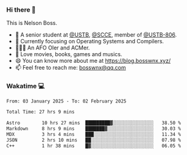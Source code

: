 ### Hi there 👋

<!--
**bosswnx/bosswnx** is a ✨ _special_ ✨ repository because its `README.md` (this file) appears on your GitHub profile.

Here are some ideas to get you started:

- 🔭 I’m currently working on ...
- 🌱 I’m currently learning ...
- 👯 I’m looking to collaborate on ...
- 🤔 I’m looking for help with ...
- 💬 Ask me about ...
- 📫 How to reach me: ...
- 😄 Pronouns: ...
- ⚡ Fun fact: ...
-->

This is Nelson Boss.

- 🏫 A senior student at [@USTB](https://www.ustb.edu.cn/), [@SCCE](https://scce.ustb.edu.cn/), member of [@USTB-806](https://ustb-806.github.io/).
- 🌱 Currently focusing on Operating Systems and Compilers.
- 🧑🏻‍💻 An AFO OIer and ACMer.
- 🥰 Love movies, books, games and musics.
- 😄 You can know more about me at https://blog.bosswnx.xyz/
- 📫 Feel free to reach me: bosswnx@qq.com

### Wakatime 💻

<!--START_SECTION:waka-->

```txt
From: 03 January 2025 - To: 02 February 2025

Total Time: 27 hrs 9 mins

Astro        10 hrs 27 mins  █████████▓░░░░░░░░░░░░░░░   38.50 %
Markdown     8 hrs 9 mins    ███████▓░░░░░░░░░░░░░░░░░   30.03 %
MDX          3 hrs 4 mins    ███░░░░░░░░░░░░░░░░░░░░░░   11.34 %
JSON         2 hrs 10 mins   ██░░░░░░░░░░░░░░░░░░░░░░░   07.98 %
C++          1 hr 38 mins    █▓░░░░░░░░░░░░░░░░░░░░░░░   06.05 %
```

<!--END_SECTION:waka-->
